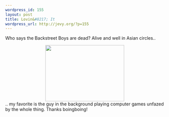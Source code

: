 ```yaml
--- 
wordpress_id: 155
layout: post
title: Lovin&#8217; It
wordpress_url: http://jevy.org/?p=155
---
```

Who says the Backstreet Boys are dead?  Alive and well in Asian circles..
<center><a href="http://video.google.com/videoplay?docid=-6739710473912337648"><img src="http://jevy.org/random/wp/bsbsina.jpg" width="250" height="179" alt="" title="" /></a></center>
.. my favorite is the guy in the background playing computer games unfazed by the whole thing.  Thanks boingboing!
